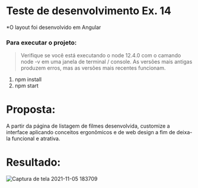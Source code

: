 # Teste de desenvolvimento Ex. 14

*O layout foi desenvolvido em Angular
### Para executar o projeto:

> Verifique se você está executando o node 12.4.0 com o camando node -v em uma janela de terminal / console. As versões mais antigas produzem erros, mas as versões mais recentes funcionam.

1. npm install
2. npm start

# Proposta:
A partir da página de listagem de filmes desenvolvida, customize a interface aplicando conceitos ergonômicos e de web design a fim de deixa-la funcional e atrativa.

# Resultado: 

![Captura de tela 2021-11-05 183709](https://user-images.githubusercontent.com/42192877/140581615-19086a9b-b68d-4b4e-8b25-5e3b8fd48d2b.png)